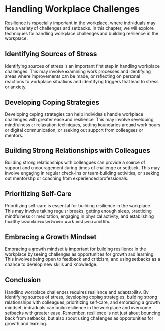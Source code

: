 Handling Workplace Challenges
=====================================================================

Resilience is especially important in the workplace, where individuals may face a variety of challenges and setbacks. In this chapter, we will explore techniques for handling workplace challenges and building resilience in the workplace.

Identifying Sources of Stress
-----------------------------

Identifying sources of stress is an important first step in handling workplace challenges. This may involve examining work processes and identifying areas where improvements can be made, or reflecting on personal reactions to workplace situations and identifying triggers that lead to stress or anxiety.

Developing Coping Strategies
----------------------------

Developing coping strategies can help individuals handle workplace challenges with greater ease and resilience. This may involve developing mindfulness or relaxation techniques, setting boundaries around work hours or digital communication, or seeking out support from colleagues or mentors.

Building Strong Relationships with Colleagues
---------------------------------------------

Building strong relationships with colleagues can provide a source of support and encouragement during times of challenge or setback. This may involve engaging in regular check-ins or team-building activities, or seeking out mentorship or coaching from experienced professionals.

Prioritizing Self-Care
----------------------

Prioritizing self-care is essential for building resilience in the workplace. This may involve taking regular breaks, getting enough sleep, practicing mindfulness or meditation, engaging in physical activity, and establishing healthy boundaries between work and personal life.

Embracing a Growth Mindset
--------------------------

Embracing a growth mindset is important for building resilience in the workplace by seeing challenges as opportunities for growth and learning. This involves being open to feedback and criticism, and using setbacks as a chance to develop new skills and knowledge.

Conclusion
----------

Handling workplace challenges requires resilience and adaptability. By identifying sources of stress, developing coping strategies, building strong relationships with colleagues, prioritizing self-care, and embracing a growth mindset, individuals can build resilience in the workplace and overcome setbacks with greater ease. Remember, resilience is not just about bouncing back from setbacks, but also about using challenges as opportunities for growth and learning.

